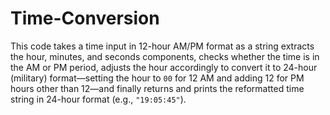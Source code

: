 # Time-Conversion


This code takes a time input in 12-hour AM/PM format as a string extracts the hour, minutes, and seconds components, checks whether the time is in the AM or PM period, adjusts the hour accordingly to convert it to 24-hour (military) format—setting the hour to `00` for 12 AM and adding 12 for PM hours other than 12—and finally returns and prints the reformatted time string in 24-hour format (e.g., `"19:05:45"`).
